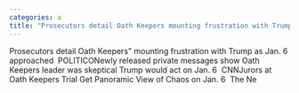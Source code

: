 ```yaml
---
categories: a
title: "Prosecutors detail Oath Keepers mounting frustration with Trump as Jan 6 approached  POLITICO"
---
```

Prosecutors detail Oath Keepers" mounting frustration with Trump as Jan. 6 approached&nbsp;&nbsp;POLITICONewly released private messages show Oath Keepers leader was skeptical Trump would act on Jan. 6&nbsp;&nbsp;CNNJurors at Oath Keepers Trial Get Panoramic View of Chaos on Jan. 6&nbsp;&nbsp;The Ne